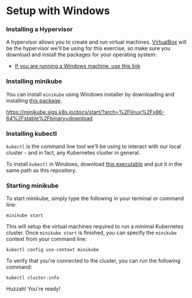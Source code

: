 # Setup with Windows

### Installing a Hypervisor

A hypervisor allows you to create and run virtual machines. [VirtualBox](https://www.virtualbox.org/wiki/Downloads) will be the hypervisor we'll be using for this exercise, so make sure you download and install the packages for your operating system:

- [If you are running a Windows machine, use this link](https://download.virtualbox.org/virtualbox/6.0.14/VirtualBox-6.0.14-133895-Win.exe)

### Installing minikube

You can install `minikube` using Windows installer by downloading and installing [this package](https://github.com/kubernetes/minikube/releases/latest/download/minikube-installer.exe).

https://minikube.sigs.k8s.io/docs/start/?arch=%2Flinux%2Fx86-64%2Fstable%2Fbinary+download

### Installing kubectl

`kubectl` is the command line tool we'll be using to interact with our local cluster - and in fact, any Kubernetes cluster in general.

To install `kubectl` in Windows, download [this executable](https://storage.googleapis.com/kubernetes-release/release/v1.16.0/bin/windows/amd64/kubectl.exe) and put it in the same path as this repository.

### Starting minikube

To start minikube, simply type the following in your terminal or command line:

```
minikube start
```

This will setup the virtual machines required to run a minimal Kubernetes cluster. Once `minikube start` is finished, you can specify the `minikube` context from your command line:

```
kubectl config use-context minikube
```

To verify that you're connected to the cluster, you can run the following command:

```
kubectl cluster-info
```

Huzzah! You're ready!
